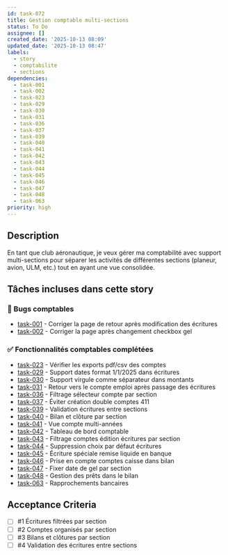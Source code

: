 ```yaml
---
id: task-072
title: Gestion comptable multi-sections
status: To Do
assignee: []
created_date: '2025-10-13 08:09'
updated_date: '2025-10-13 08:47'
labels:
  - story
  - comptabilite
  - sections
dependencies:
  - task-001
  - task-002
  - task-023
  - task-029
  - task-030
  - task-031
  - task-036
  - task-037
  - task-039
  - task-040
  - task-041
  - task-042
  - task-043
  - task-044
  - task-045
  - task-046
  - task-047
  - task-048
  - task-063
priority: high
---
```


## Description

<!-- SECTION:DESCRIPTION:BEGIN -->
En tant que club aéronautique, je veux gérer ma comptabilité avec support multi-sections pour séparer les activités de différentes sections (planeur, avion, ULM, etc.) tout en ayant une vue consolidée.

## Tâches incluses dans cette story

### 🐛 Bugs comptables
- [task-001](task-001) - Corriger la page de retour après modification des écritures
- [task-002](task-002) - Corriger la page après changement checkbox gel

### ✅ Fonctionnalités comptables complétées
- [task-023](task-023) - Vérifier les exports pdf/csv des comptes
- [task-029](task-029) - Support dates format 1/1/2025 dans écritures
- [task-030](task-030) - Support virgule comme séparateur dans montants
- [task-031](task-031) - Retour vers le compte emploi après passage des écritures
- [task-036](task-036) - Filtrage sélecteur compte par section
- [task-037](task-037) - Éviter création double comptes 411
- [task-039](task-039) - Validation écritures entre sections
- [task-040](task-040) - Bilan et clôture par section
- [task-041](task-041) - Vue compte multi-années
- [task-042](task-042) - Tableau de bord comptable
- [task-043](task-043) - Filtrage comptes édition écritures par section
- [task-044](task-044) - Suppression choix par défaut écritures
- [task-045](task-045) - Écriture spéciale remise liquide en banque
- [task-046](task-046) - Prise en compte comptes caisse dans bilan
- [task-047](task-047) - Fixer date de gel par section
- [task-048](task-048) - Gestion des prêts dans le bilan
- [task-063](task-063) - Rapprochements bancaires
<!-- SECTION:DESCRIPTION:END -->

## Acceptance Criteria
<!-- AC:BEGIN -->
- [ ] #1 Écritures filtrées par section
- [ ] #2 Comptes organisés par section
- [ ] #3 Bilans et clôtures par section
- [ ] #4 Validation des écritures entre sections
<!-- AC:END -->
